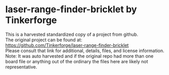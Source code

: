 
# laser-range-finder-bricklet by Tinkerforge  
This is a harvested standardized copy of a project from github.  
The original project can be found at:  
https://github.com/Tinkerforge/laser-range-finder-bricklet  
Please consult that link for additional, details, files, and license information.  
Note: It was auto harvested and if the original repo had more than one board file or anything out of the ordinary the files here are likely not representative.  
    
